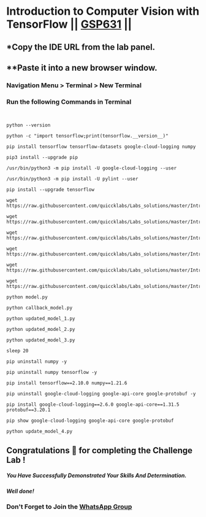 # Introduction to Computer Vision with TensorFlow || [GSP631](https://www.cloudskillsboost.google/course_templates/646/labs/476324) ||

## *Copy the IDE URL from the lab panel.

## **Paste it into a new browser window.

### Navigation Menu > Terminal > New Terminal

### Run the following Commands in Terminal

```


python --version

python -c "import tensorflow;print(tensorflow.__version__)"

pip install tensorflow tensorflow-datasets google-cloud-logging numpy

pip3 install --upgrade pip

/usr/bin/python3 -m pip install -U google-cloud-logging --user

/usr/bin/python3 -m pip install -U pylint --user

pip install --upgrade tensorflow

wget  https://raw.githubusercontent.com/quiccklabs/Labs_solutions/master/Introduction%20to%20Computer%20Vision%20with%20TensorFlow%202024/model.py

wget https://raw.githubusercontent.com/quiccklabs/Labs_solutions/master/Introduction%20to%20Computer%20Vision%20with%20TensorFlow%202024/callback_model.py

wget https://raw.githubusercontent.com/quiccklabs/Labs_solutions/master/Introduction%20to%20Computer%20Vision%20with%20TensorFlow%202024/updated_model_1.py

wget https://raw.githubusercontent.com/quiccklabs/Labs_solutions/master/Introduction%20to%20Computer%20Vision%20with%20TensorFlow%202024/updated_model_2.py

wget https://raw.githubusercontent.com/quiccklabs/Labs_solutions/master/Introduction%20to%20Computer%20Vision%20with%20TensorFlow%202024/updated_model_3.py

wget https://raw.githubusercontent.com/quiccklabs/Labs_solutions/master/Introduction%20to%20Computer%20Vision%20with%20TensorFlow%202024/update_model_4.py

python model.py

python callback_model.py

python updated_model_1.py

python updated_model_2.py

python updated_model_3.py

sleep 20

pip uninstall numpy -y

pip uninstall numpy tensorflow -y

pip install tensorflow==2.10.0 numpy==1.21.6

pip uninstall google-cloud-logging google-api-core google-protobuf -y

pip install google-cloud-logging==2.6.0 google-api-core==1.31.5 protobuf==3.20.1

pip show google-cloud-logging google-api-core google-protobuf

python update_model_4.py
```

## Congratulations 🎉 for completing the Challenge Lab !

##### *You Have Successfully Demonstrated Your Skills And Determination.*

#### *Well done!*

### Don't Forget to Join the [WhatsApp Group](https://chat.whatsapp.com/CcX9gXycV1lKmOjnZQCk7g) 
